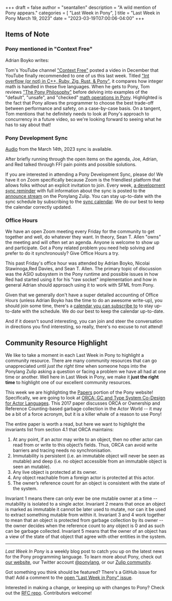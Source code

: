 +++
draft = false
author = "seantallen"
description = "A wild mention of Pony appears."
categories = [
    "Last Week in Pony",
]
title = "Last Week in Pony March 19, 2023"
date = "2023-03-19T07:00:06-04:00"
+++

## Items of Note

### Pony mentioned in "Context Free"

Adrian Boyko writes:

Tom's YouTube channel ["Context Free"](https://www.youtube.com/@contextfree) posted a video in December that YouTube finally recommended to one of us this last week. Titled ["Int overflow (or not) in C++, Ruby, Zig, Rust, & Pony"](https://www.youtube.com/watch?v=dizO_5g3K5Q), it compares how integer math is handled in these five languages. When he gets to Pony, Tom reviews ["The Pony Philosophy"](https://www.ponylang.io/discover/#the-pony-philosophy) before delving into examples of the "default", "unsafe", and "checked" [math operations in Pony](https://tutorial.ponylang.io/expressions/arithmetic.html). Highlighted is the fact that Pony allows the programmer to choose the best trade-off between performance and safety, on a case-by-case basis. On a tangent, Tom mentions that he definitely needs to look at Pony's approach to concurrency in a future video, so we're looking forward to seeing what he has to say about that!

### Pony Development Sync

[Audio](https://sync-recordings.ponylang.io/r/2023_03_14.m4a) from the March 14th, 2023 sync is available.

After briefly running through the open items on the agenda, Joe, Adrian, and Red talked through FFI pain points and possible solutions.

If you are interested in attending a Pony Development Sync, please do! We have it on Zoom specifically because Zoom is the friendliest platform that allows folks without an explicit invitation to join. Every week, [a development sync reminder](https://ponylang.zulipchat.com/#narrow/stream/189932-announce/topic/Sync.20Reminder) with full information about the sync is posted to the [announce stream](https://ponylang.zulipchat.com/#narrow/stream/189932-announce) on the Ponylang Zulip. You can stay up-to-date with the sync schedule by subscribing to the [sync calendar](https://calendar.google.com/calendar/ical/59jcru6f50mrpqbm7em4iclnkk%40group.calendar.google.com/public/basic.ics). We do our best to keep the calendar correctly updated.

### Office Hours

We have an open Zoom meeting every Friday for the community to get together and well, do whatever they want. In theory, Sean T. Allen "owns" the meeting and will often set an agenda. Anyone is welcome to show up and participate. Got a Pony related problem you need help solving and prefer to do it synchronously? Give Office Hours a try.

This past Friday's office hour was attended by Adrian Boyko, Nicolai Stawinoga,Red Davies, and Sean T. Allen. The primary topic of discussion was the ASIO subsystem in the Pony runtime and possible issues in how Red had started using it for his "raw socket" implementation and how in general Adrian should approach using it to work with SFML from Pony.

Given that we generally don't have a super detailed accounting of Office Hours (unless Adrian Boyko has the time to do an awesome write-up), you should join some time, there's a [calendar you can subscribe to](https://calendar.google.com/calendar/ical/4465e68ae24131ae00461a40893f2637a2c9ac510e311a44ff78680e2f183ce3%40group.calendar.google.com/public/basic.ics) to stay up-to-date with the schedule. We do our best to keep the calendar up-to-date.

And if it doesn't sound interesting, you can join and steer the conversation in directions you find interesting, so really, there's no excuse to not attend!

## Community Resource Highlight

We like to take a moment in each Last Week in Pony to highlight a community resource. There are many community resources that can go unappreciated until _just the right time_ when someone hops into the Ponylang Zulip asking a question or facing a problem we have all had at one time or another. Well here in Last Week in Pony, we make it **just the right time** to highlight one of our excellent community resources.

This week we are highlighting the [Papers](https://www.ponylang.io/community/#papers) portion of the Pony website! Specifically, we are going to look at [ORCA: GC and Type System Co-Design for Actor Languages](https://www.ponylang.io/media/papers/orca_gc_and_type_system_co-design_for_actor_languages.pdf). This 2017 paper discusses ORCA or Ownership and Reference Counting-based garbage collection in the Actor World -- it may be a bit of a force acronym, but it is a killer whale of a reason to use Pony!

The entire paper is worth a read, but here we want to highlight the invariants list from section 4.1 that ORCA maintains:

1. At any point, if an actor may write to an object, then no other actor can read from or write to this object’s fields. Thus, ORCA can avoid write barriers and tracing needs no synchronisation.
2. Immutability is persistent (i.e. an immutable object will never be seen as mutable) and deep (i.e. no object accessible from an immutable object is seen an mutable).
3. Any live object is protected at its owner.
4. Any object reachable from a foreign actor is protected at this actor.
5. The owner’s reference count for an object is consistent with the state of the system.

Invariant 1 means there can only ever be one mutable owner at a time -- mutability is isolated to a single actor. Invariant 2 means that once an object is marked as immutable it cannot be later used to mutate, nor can it be used to extract something mutable from within it. Invariant 3 and 4 work together to mean that an object is protected from garbage collection by its owner -- the owner decides when the reference count to any object is 0 and as such can be garbage collected. Invariant 5 means that the owner of an object has a view of the state of that object that agree with other entities in the system.

---

_Last Week In Pony_ is a weekly blog post to catch you up on the latest news for the Pony programming language. To learn more about Pony, check out [our website](https://ponylang.io), our Twitter account [@ponylang](https://twitter.com/ponylang), or our [Zulip community](https://ponylang.zulipchat.com).

Got something you think should be featured? There's a GitHub issue for that! Add a comment to the [open "Last Week in Pony" issue](https://github.com/ponylang/ponylang.github.io/issues?q=is%3Aissue+is%3Aopen+label%3Alast-week-in-pony).

Interested in making a change, or keeping up with changes to Pony? Check out the [RFC repo](https://github.com/ponylang/rfcs). Contributors welcome!
